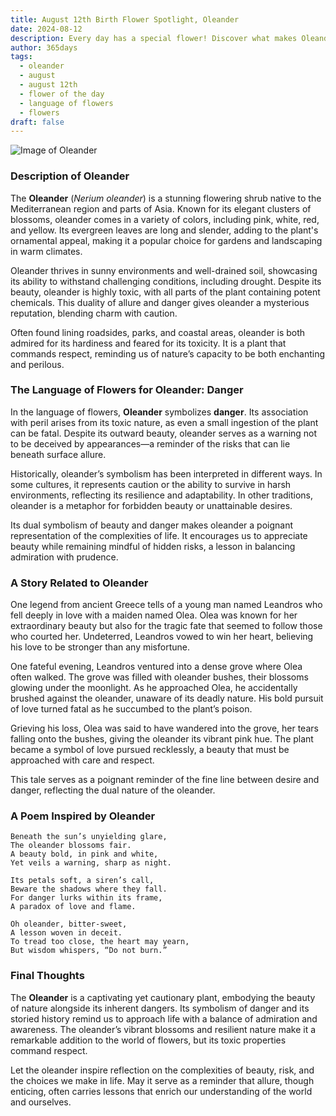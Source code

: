 ```yaml
---
title: August 12th Birth Flower Spotlight, Oleander
date: 2024-08-12
description: Every day has a special flower! Discover what makes Oleander unique as today’s birth flower and its symbolic meaning.
author: 365days
tags:
  - oleander
  - august
  - august 12th
  - flower of the day
  - language of flowers
  - flowers
draft: false
---
```


![Image of Oleander](https://cdn.pixabay.com/photo/2022/08/25/11/47/red-oleander-7410079_640.jpg#center)


### Description of Oleander

The **Oleander** (_Nerium oleander_) is a stunning flowering shrub native to the Mediterranean region and parts of Asia. Known for its elegant clusters of blossoms, oleander comes in a variety of colors, including pink, white, red, and yellow. Its evergreen leaves are long and slender, adding to the plant's ornamental appeal, making it a popular choice for gardens and landscaping in warm climates.

Oleander thrives in sunny environments and well-drained soil, showcasing its ability to withstand challenging conditions, including drought. Despite its beauty, oleander is highly toxic, with all parts of the plant containing potent chemicals. This duality of allure and danger gives oleander a mysterious reputation, blending charm with caution.

Often found lining roadsides, parks, and coastal areas, oleander is both admired for its hardiness and feared for its toxicity. It is a plant that commands respect, reminding us of nature’s capacity to be both enchanting and perilous.

### The Language of Flowers for Oleander: Danger

In the language of flowers, **Oleander** symbolizes **danger**. Its association with peril arises from its toxic nature, as even a small ingestion of the plant can be fatal. Despite its outward beauty, oleander serves as a warning not to be deceived by appearances—a reminder of the risks that can lie beneath surface allure.

Historically, oleander’s symbolism has been interpreted in different ways. In some cultures, it represents caution or the ability to survive in harsh environments, reflecting its resilience and adaptability. In other traditions, oleander is a metaphor for forbidden beauty or unattainable desires.

Its dual symbolism of beauty and danger makes oleander a poignant representation of the complexities of life. It encourages us to appreciate beauty while remaining mindful of hidden risks, a lesson in balancing admiration with prudence.

### A Story Related to Oleander

One legend from ancient Greece tells of a young man named Leandros who fell deeply in love with a maiden named Olea. Olea was known for her extraordinary beauty but also for the tragic fate that seemed to follow those who courted her. Undeterred, Leandros vowed to win her heart, believing his love to be stronger than any misfortune.

One fateful evening, Leandros ventured into a dense grove where Olea often walked. The grove was filled with oleander bushes, their blossoms glowing under the moonlight. As he approached Olea, he accidentally brushed against the oleander, unaware of its deadly nature. His bold pursuit of love turned fatal as he succumbed to the plant’s poison.

Grieving his loss, Olea was said to have wandered into the grove, her tears falling onto the bushes, giving the oleander its vibrant pink hue. The plant became a symbol of love pursued recklessly, a beauty that must be approached with care and respect.

This tale serves as a poignant reminder of the fine line between desire and danger, reflecting the dual nature of the oleander.

### A Poem Inspired by Oleander

```
Beneath the sun’s unyielding glare,  
The oleander blossoms fair.  
A beauty bold, in pink and white,  
Yet veils a warning, sharp as night.  

Its petals soft, a siren’s call,  
Beware the shadows where they fall.  
For danger lurks within its frame,  
A paradox of love and flame.  

Oh oleander, bitter-sweet,  
A lesson woven in deceit.  
To tread too close, the heart may yearn,  
But wisdom whispers, “Do not burn.”  
```

### Final Thoughts

The **Oleander** is a captivating yet cautionary plant, embodying the beauty of nature alongside its inherent dangers. Its symbolism of danger and its storied history remind us to approach life with a balance of admiration and awareness. The oleander’s vibrant blossoms and resilient nature make it a remarkable addition to the world of flowers, but its toxic properties command respect.

Let the oleander inspire reflection on the complexities of beauty, risk, and the choices we make in life. May it serve as a reminder that allure, though enticing, often carries lessons that enrich our understanding of the world and ourselves.